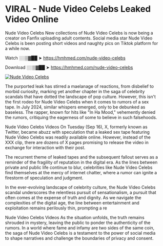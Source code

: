 # VIRAL - Nude Video Celebs Leaked Video Online

Nude Video Celebs New collections of Nude Video Celebs is now being a creator on Fanfix uploading adult contents. Social media star Nude Video Celebs is been posting short videos and naughty pics on Tiktok platform for a while now.

Watch ░░▒▓██ ➤ https://hmhmed.com/nude-video-celebs

Download ░░▒▓██ ➤ https://hmhmed.com/nude-video-celebs

[![Nude Video Celebs](https://i.imgur.com/dJHk4Zq.gif)](https://hmhmed.com/nude-video-celebs)

The purported leak has stirred a maelanage of reactions, from disbelief to morbid curiosity, marking yet another chapter in the saga of celebrity scandals that have dotted the landscape of pop culture. However, this isn't the first rodeo for Nude Video Celebs when it comes to rumors of a sex tape. In July 2024, similar whispers emerged, only to be debunked as baseless. The rapper, known for hits like "In Ha Mood," vehemently denied the rumors, critiquing the eagerness of some to believe in such falsehoods.

Nude Video Celebs Videos
On Tuesday (Sep 16), X, formerly known as Twitter, became abuzz with speculation that a leaked sex tape featuring Nude Video Celebs was readily available online. However, instead of the XXX clip, there are dozens of X pages promising to release the video in exchange for interaction with their post.

The recurrent theme of leaked tapes and the subsequent fallout serves as a reminder of the fragility of reputation in the digital era. As the lines between private and public life continue to blur, celebrities like Nude Video Celebs find themselves at the mercy of internet chatter, where a rumor can ignite a firestorm of speculation and judgment.

In the ever-evolving landscape of celebrity culture, the Nude Video Celebs scandal underscores the relentless pursuit of sensationalism, a pursuit that often comes at the expense of truth and dignity. As we navigate the complexities of the digital age, the line between entertainment and exploitation remains perilously thin, prompting a re

Nude Video Celebs Videos
As the situation unfolds, the truth remains shrouded in mystery, leaving the public to ponder the authenticity of the rumors. In a world where fame and infamy are two sides of the same coin, the saga of Nude Video Celebs is a testament to the power of social media to shape narratives and challenge the boundaries of privacy and consent.